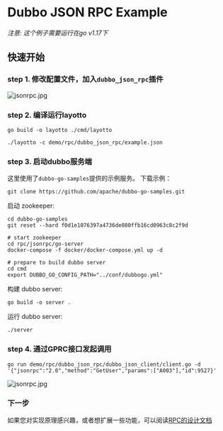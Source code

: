 # Dubbo JSON RPC Example
*注意: 这个例子需要运行在go v1.17下*
## 快速开始
### step 1. 修改配置文件，加入`dubbo_json_rpc`插件

![jsonrpc.jpg](../../../img/rpc/jsonrpc.jpg)

### step 2. 编译运行layotto

```shell @if.not.exist layotto
go build -o layotto ./cmd/layotto
```

```shell @background
./layotto -c demo/rpc/dubbo_json_rpc/example.json
```

### step 3. 启动dubbo服务端

这里使用了`dubbo-go-samples`提供的示例服务。
下载示例：

```shell @if.not.exist dubbo-go-samples
git clone https://github.com/apache/dubbo-go-samples.git
```

启动 zookeeper:

```shell
cd dubbo-go-samples
git reset --hard f0d1e1076397a4736de080ffb16cd0963c8c2f9d

# start zookeeper
cd rpc/jsonrpc/go-server
docker-compose -f docker/docker-compose.yml up -d

# prepare to build dubbo server
cd cmd
export DUBBO_GO_CONFIG_PATH="../conf/dubbogo.yml"
```

构建 dubbo server:

```shell @if.not.exist server
go build -o server .
```

运行 dubbo server:

```shell @background.sleep 3s
./server
```

### step 4. 通过GPRC接口发起调用

```shell @cd ${project_path}
go run demo/rpc/dubbo_json_rpc/dubbo_json_client/client.go -d '{"jsonrpc":"2.0","method":"GetUser","params":["A003"],"id":9527}'
```

![jsonrpc.jpg](../../../img/rpc/jsonrpcresult.jpg)

### 下一步

如果您对实现原理感兴趣，或者想扩展一些功能，可以阅读[RPC的设计文档](zh/design/rpc/rpc设计文档.md)
